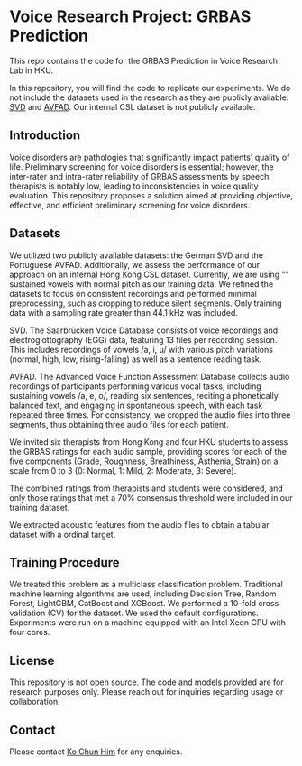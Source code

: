 # Voice Research Project: GRBAS Prediction

This repo contains the code for the GRBAS Prediction in Voice Research Lab in HKU.

In this repository, you will find the code to replicate our experiments.
We do not include the datasets used in the research as they are publicly available: [SVD](https://stimmdb.coli.uni-saarland.de/) and [AVFAD](https://acsa.web.ua.pt/AVFAD.htm).
Our internal CSL dataset is not publicly available.

## Introduction

Voice disorders are pathologies that significantly impact patients' quality of life. Preliminary screening for voice disorders is essential; however, the inter-rater and intra-rater reliability of GRBAS assessments by speech therapists is notably low, leading to inconsistencies in voice quality evaluation. This repository proposes a solution aimed at providing objective, effective, and efficient preliminary screening for voice disorders.

## Datasets

We utilized two publicly available datasets: the German SVD and the Portuguese AVFAD. Additionally, we assess the performance of our approach on an internal Hong Kong CSL dataset. Currently, we are using "<a>" sustained vowels with normal pitch as our training data. We refined the datasets to focus on consistent recordings and performed minimal preprocessing, such as cropping to reduce silent segments. Only training data with a sampling rate greater than 44.1 kHz was included.

SVD. The Saarbrücken Voice Database consists of voice recordings and electroglottography (EGG) data, featuring 13 files per recording session. This includes recordings of vowels /a, i, u/ with various pitch variations (normal, high, low, rising-falling) as well as a sentence reading task.

AVFAD. The Advanced Voice Function Assessment Database collects audio recordings of participants performing various vocal tasks, including sustaining vowels /a, e, o/, reading six sentences, reciting a phonetically balanced text, and engaging in spontaneous speech, with each task repeated three times. For consistency, we cropped the audio files into three segments, thus obtaining three audio files for each patient.

We invited six therapists from Hong Kong and four HKU students to assess the GRBAS ratings for each audio sample, providing scores for each of the five components (Grade, Roughness, Breathiness, Asthenia, Strain) on a scale from 0 to 3 (0: Normal, 1: Mild, 2: Moderate, 3: Severe).

The combined ratings from therapists and students were considered, and only those ratings that met a 70% consensus threshold were included in our training dataset.

We extracted acoustic features from the audio files to obtain a tabular dataset with a ordinal target. 

## Training Procedure

We treated this problem as a multiclass classification problem. Traditional machine learning algorithms are used, including Decision Tree, Random Forest, LightGBM, CatBoost and XGBoost. We performed a 10-fold cross validation (CV) for the dataset. We used the default configurations. Experiments were run on a machine equipped with an Intel Xeon CPU with four cores.

## License

This repository is not open source. The code and models provided are for research purposes only. Please reach out for inquiries regarding usage or collaboration.

## Contact

Please contact [Ko Chun Him](chkoad@connect.ust.hk) for any enquiries.
